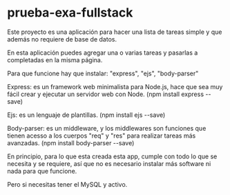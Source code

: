 # prueba-exa-fullstack

Este proyecto es una aplicación para hacer una lista de tareas simple y que además no requiere de base de datos.

En esta aplicación puedes agregar una o varias tareas y pasarlas a completadas en la misma página.

Para que funcione hay que instalar: "express", "ejs", "body-parser"

Express: es un framework web minimalista para Node.js, hace que sea muy fácil crear y ejecutar un servidor web con Node. (npm install express --save)

Ejs: es un lenguaje de plantillas. (npm install ejs --save)

Body-parser: es un middleware, y los middlewares son funciones que tienen acesso a los cuerpos  "req" y "res" para realizar tareas más avanzadas. (npm install body-parser --save)

En principio, para lo que esta creada esta app, cumple con todo lo que se necesita y se requiere, así que no es necesario instalar más software ni nada para que funcione.

Pero si necesitas tener el MySQL y activo.